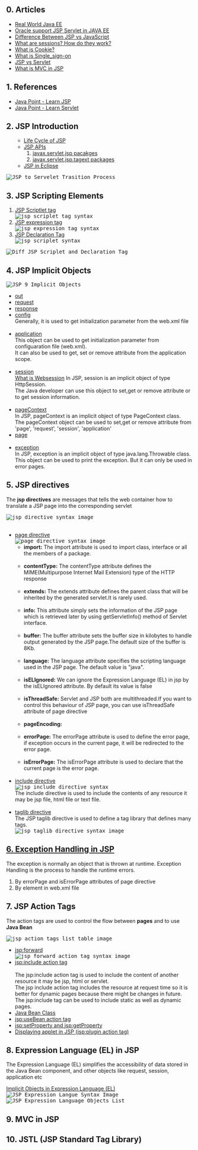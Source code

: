 ## 0. Articles
<ul>
  <li><a href="https://real-world-java-ee.zeef.com/arjan.tijms">Real World Java EE</a></li>
  <li><a href="www.oracle.com/technetwork/java/javaee/tech/index.html">Oracle support JSP Servlet in JAVA EE</a></li>
  <li><a href="https://www.educba.com/jsp-vs-javascript/">Difference Between JSP vs JavaScript</a></li>
  <li><a href="https://stackoverflow.com/questions/3804209/what-are-sessions-how-do-they-work\">What are sessions? How do they work?</a></li>
  <li><a href="http://www.whatarecookies.com/">What is Cookie?</a></li>
  <li><a href="https://en.wikipedia.org/wiki/Single_sign-on">What is Single_sign-on</a></li>
  <li><a href="https://www.quora.com/What-is-the-difference-between-Java-servlets-and-JSP">JSP vs Servlet</a></li>
  <li><a href="https://www.javatpoint.com/MVC-in-jsp">What is MVC in JSP</a></li>
</ul>

## 1. References
<ul>
  <li><a href="https://www.javatpoint.com/jsp-tutorial">Java Point - Learn JSP</a></li>
  <li><a href="https://www.javatpoint.com/servlet-tutorial">Java Point - Learn Servlet</a></li>
</ul>

## 2. JSP Introduction
<ol>
  <ul>
    <li><a href="https://www.javatpoint.com/jsp-tutorial">Life Cycle of JSP</a></li>
    <li><a href="https://www.javatpoint.com/jsp-api">JSP APIs</a>
      <ol>
        <li><a href="https://docs.oracle.com/javaee/7/api/javax/servlet/jsp/package-summary.html">javax.servlet.jsp pacakges</a></li>
        <li><a href="https://tomcat.apache.org/tomcat-7.0-doc/jspapi/javax/servlet/jsp/tagext/package-summary.html">javax.servlet.jsp.tagext packages</a></li>
      </ol>
    </li>
    <li><a href="https://www.javatpoint.com/creating-jsp-in-eclipse-ide">JSP in Eclipse</a></li>
  </ul>
</ol>

<kbd>
<img src="https://github.com/Blackdog-Programmer/JSP-Servlet/blob/master/reference/JSP-Fundamentals/JSP-to-Servlet-Transition.png" alt="JSP to Servelet Trasition Process">
</kbd>

## 3. JSP Scripting Elements
<ol>
  <li><a href="https://www.javatpoint.com/jsp-scriptlet-tag">JSP Scriptlet tag</a></li>
    <kbd>
      <img src="https://github.com/Blackdog-Programmer/JSP-Servlet/blob/master/reference/JSP-Fundamentals/jsp_scriplet_tag_syntax.png" alt="jsp scriplet tag syntax">
    </kbd>
  <li><a href="https://www.javatpoint.com/jsp-expression-tag">JSP expression tag</a></li>
    <kbd>  
      <img src="https://github.com/Blackdog-Programmer/JSP-Servlet/blob/master/reference/JSP-Fundamentals/jsp_expression_tag_syntax.png" alt="jsp expression tag syntax">
    </kbd>
  <li><a href="https://www.javatpoint.com/jsp-declaration-tag">JSP Declaration Tag</a></li>
    <kbd> 
      <img src="https://github.com/Blackdog-Programmer/JSP-Servlet/blob/master/reference/JSP-Fundamentals/jsp_declaration_tag_syntax.png" alt="jsp scriplet syntax">
    </kbd>
</ol>

<kbd>
<img src="https://github.com/Blackdog-Programmer/JSP-Servlet/blob/master/reference/JSP-Fundamentals/Diff_JSP_Scriplet_Delcaration_Tag.png", alt="Diff JSP Scriplet and Declaration Tag">
</kbd>

## 4. JSP Implicit Objects

<kbd>
<img src="https://github.com/Blackdog-Programmer/JSP-Servlet/blob/master/reference/Implicit-Objects/JSP_9_Implicit_Objects.png" alt="JSP 9 Implicit Objects">
</kbd>

<ul>
  <li><a href="https://www.javatpoint.com/jsp-implicit-objects">out</a></li>
  <li><a href="https://www.javatpoint.com/request-implicit-object">request</a></li>
  <li><a href="https://www.javatpoint.com/response-implicit-object">response<a></li>
  <li><a href="https://www.javatpoint.com/config-implicit-object">config</a></li>
    Generally, it is used to get initialization parameter from the web.xml file<br><br>
  <li><a href="https://www.javatpoint.com/application-implicit-object">application</a></li>
    This object can be used to get initialization parameter from configuaration file (web.xml).<br>
    It can also be used to get, set or remove attribute from the application scope.<br><br>
  <li><a href="https://www.javatpoint.com/session-implicit-object">session</a></li>
    <a href="https://www.computerhope.com/jargon/s/session.htm">What is Websession</a></li>
    In JSP, session is an implicit object of type HttpSession.<br/>
    The Java developer can use this object to set,get or remove attribute or to get session information.<br><br>
  <li><a href="https://www.javatpoint.com/pageContext-implicit-object">pageContext</a></li>
    In JSP, pageContext is an implicit object of type PageContext class.</br>
    The pageContext object can be used to set,get or remove attribute from 'page', 'request', 'session', 'application'<br>
  <li><a href="https://www.javatpoint.com/page-implicit-object">page</a></li><br>
  <li><a href="https://www.javatpoint.com/exception-implicit-object">exception</a></li>
    In JSP, exception is an implicit object of type java.lang.Throwable class.<br>
    This object can be used to print the exception. But it can only be used in error pages.
</ul>
  
## 5. JSP directives
The <strong>jsp directives</strong> are messages that tells the web container how to translate a JSP page into the corresponding servlet<br>

<kbd>
  <img src="https://github.com/Blackdog-Programmer/JSP-Servlet/blob/master/reference/directives/jsp_directive_syntax.png" alt="jsp directive syntax image">
</kbd><br><br>

<ul>
  <li><a href="https://www.javatpoint.com/jsp-page-directive">page directive</a><br>
    <kbd>
      <img src="https://github.com/Blackdog-Programmer/JSP-Servlet/blob/master/reference/directives/jsp_directive_page_syntax.png" alt="page directive syntax image">
    </kbd><br>
    <ul> 
      <li><strong>import:</strong> The import attribute is used to import class, interface or all the members of a package.</li><br>
      <li><strong>contentType:</strong> The contentType attribute defines the MIME(Multipurpose Internet Mail Extension) type of the HTTP response</li><br>
      <li><strong>extends:</strong> The extends attribute defines the parent class that will be inherited by the generated servlet.It is rarely used.</li><br>
      <li><strong>info:</strong> This attribute simply sets the information of the JSP page which is retrieved later by using getServletInfo() method of Servlet interface.</li><br>
      <li><strong>buffer:</strong> The buffer attribute sets the buffer size in kilobytes to handle output generated by the JSP page.The default size of the buffer is 8Kb.</li><br>
      <li><strong>language:</strong> The language attribute specifies the scripting language used in the JSP page. The default value is "java".</li><br>
      <li><strong>isELIgnored:</strong> We can ignore the Expression Language (EL) in jsp by the isELIgnored attribute. By default its value is false</li><br>
      <li><strong>isThreadSafe:</strong> Servlet and JSP both are multithreaded.If you want to control this behaviour of JSP page, you can use isThreadSafe attribute of page directive</li><br>
      <li><strong>pageEncoding:</strong> </li><br>
      <li><strong>errorPage:</strong> The errorPage attribute is used to define the error page, if exception occurs in the current page, it will be redirected to the error page.</li><br>
      <li><strong>isErrorPage:</strong> The isErrorPage attribute is used to declare that the current page is the error page.</li><br>
    </ul>
  </li>   
  <li><a href="https://www.javatpoint.com/jsp-include-directive">include directive</a></li>
    <kbd>
      <img src="https://github.com/Blackdog-Programmer/JSP-Servlet/blob/master/reference/directives/jsp_directive_include_syntax.png" alt="jsp include directive syntax">
    </kbd><br>
    The include directive is used to include the contents of any resource it may be jsp file, html file or text file.<br><br>
  <li><a href="https://www.javatpoint.com/jsp-taglib-directive">taglib directive</a></li>
    The JSP taglib directive is used to define a tag library that defines many tags.<br>
    <kbd>
      <img src="https://github.com/Blackdog-Programmer/JSP-Servlet/blob/master/reference/directives/jsp_directive_taglib_syntax.png" alt="jsp taglib directive syntax image">
    </kbd>
</ul>

## [6. Exception Handling in JSP](https://www.javatpoint.com/exception-handling-in-jsp)
The exception is normally an object that is thrown at runtime. Exception Handling is the process to handle the runtime errors.<br>
<ol>
  <li>By errorPage and isErrorPage attributes of page directive</li>
  <li>By <error-page> element in web.xml file</li>
</ol>

## 7. JSP Action Tags
The action tags are used to control the flow between <strong>pages</strong> and to use <strong>Java Bean</strong><br>

<kbd>
<img src="https://github.com/Blackdog-Programmer/JSP-Servlet/blob/master/reference/Actions-Tags/jsp-action-tags-list.png" alt="jsp action tags list table image">
</kbd><br>

<ul>
  <li><a href="https://www.javatpoint.com/jsp-action-tags-forward-action">jsp:forward</a></li>
  <kbd>
    <img src="https://github.com/Blackdog-Programmer/JSP-Servlet/blob/master/reference/Actions-Tags/jsp-forward-tag-with-parameter-syntax.png" alt="jsp forward action tag syntax image">
  </kbd><br>
  
  <li><a href="https://www.javatpoint.com/jsp-include-action">jsp:include action tag</a></li><br>
  The jsp:include action tag is used to include the content of another resource it may be jsp, html or servlet.<br>
  The jsp include action tag includes the resource at request time so it is better for dynamic pages because there might be changes in future.<br>
  The jsp:include tag can be used to include static as well as dynamic pages.<br>
  
  <li><a href="https://www.javatpoint.com/java-bean">Java Bean Class</a></li>
  
  <li><a href="https://www.javatpoint.com/jsp-useBean-action">jsp:useBean action tag</a></li>
  
  <li><a href="https://www.javatpoint.com/jsp-setProperty-and-jsp-getProperty-action-tag">jsp:setProperty and jsp:getProperty</a></li>
  
  <li><a href="https://www.javatpoint.com/displaying-applet-in-jsp">Displaying applet in JSP (jsp:plugin action tag)</a></li>
</ul>

## 8. Expression Language (EL) in JSP
<p>
  The Expression Language (EL) simplifies the accessibility of data stored in the Java Bean component, and other objects like request, session, application etc
</p>
<a href="https://www.javatpoint.com/EL-expression-in-jsp">Implicit Objects in Expression Language (EL)</a><br>
<kbd>
  <img src="https://github.com/Blackdog-Programmer/JSP-Servlet/blob/master/reference/Expression-Language/Expression-Language-Syntax.png" alt="JSP Expression Langue Syntax Image">
  </kbd><br>
<kbd>
  <img src="https://github.com/Blackdog-Programmer/JSP-Servlet/blob/master/reference/Expression-Language/Implicit-Objects-in-Expression-Language.png" alt="JSP Expression Language Objects List">
</kbd>                                                                                                 

## 9. MVC in JSP


## 10. JSTL (JSP Standard Tag Library)
